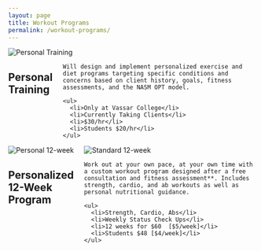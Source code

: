 ```yaml
---
layout: page
title: Workout Programs
permalink: /workout-programs/
---
```


<div class="row">
  <div class="six columns">
    <img alt="Personal Training" src="http://i.imgur.com/EZCXyRY.jpg" />
  </div>
  <div class="six columns">
    <h2>Personal Training</h2>

    Will design and implement personalized exercise and diet programs targeting specific conditions and concerns based on client history, goals, fitness assessments, and the NASM OPT model.

    <ul>
      <li>Only at Vassar College</li>
      <li>Currently Taking Clients</li>
      <li>$30/hr</li>
      <li>Students $20/hr</li>
    </ul>

  </div>
</div>

<div class="row">

  <div class="four columns">
    <img alt="Personal 12-week" src="http://i.imgur.com/W1qCHcH.jpg" />
    <img alt="Standard 12-week" src="http://i.imgur.com/hrBOtQN.jpg" />
  </div>

  <div class="eight columns">
    <h2>Personalized 12-Week Program</h2>

    Work out at your own pace, at your own time with a custom workout program designed after a free consultation and fitness assessment**. Includes strength, cardio, and ab workouts as well as personal nutritional guidance.

    <ul>
      <li>Strength, Cardio, Abs</li>
      <li>Weekly Status Check Ups</li>
      <li>12 weeks for $60  [$5/week]</li>
      <li>Students $48 [$4/week]</li>
    </ul>
  </div>
</div>
